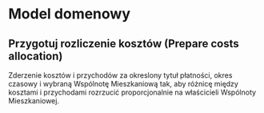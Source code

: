 # Model domenowy

## Przygotuj rozliczenie kosztów (Prepare costs allocation)
Zderzenie kosztów i przychodów za okreslony tytuł płatności, okres czasowy i wybraną Wspólnotę Mieszkaniową tak, aby różnicę między kosztami i przychodami rozrzucić proporcjonalnie na właścicieli Wspólnoty Mieszkaniowej.
